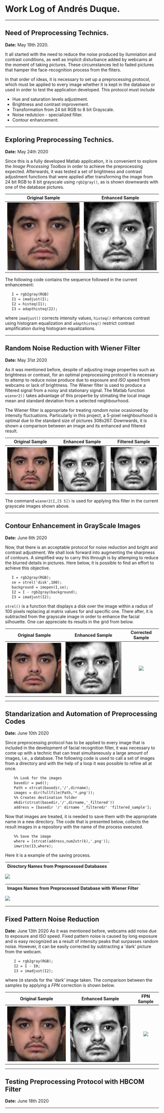 # Work Log of Andrés Duque.

***
## Need of Preprocessing Technics.
**Date:** May 19th 2020.

It all started with the need to reduce the noise produced by ilumniation and contrast conditions, as well as implicit disturbance added by webcams at the moment of taking pictures. These circumstances led to faded pictures that hamper the face-recognition process from the fliters. 

In that order of ideas, it is necessary to set up a preprocessing protocol, which must be applied to every image whether it is kept in the database or used in order to test the application developed. This protocol must include 
  
  * Hue and saturation levels adjustment.
  * Brightness and contrast improvement.
  * Transformation from 24 bit RGB to 8 bit Grayscale.
  * Noise redutcion - specialized filter.
  * Contour enhancement. 

***
## Exploring Preprocessing Technics.
**Date:** May 24th 2020

Since this is a fully developed Matlab application, it is convenient to explore the *Image Processing Toolbox* in order to achieve the preprocessing expected. Afterwards, it was tested a set of brightness and contrast adjustment functions that were applied after transforming the image from 24 bit RGB to 8 bit grayscale using ```rgb2gray()```, as is shown downwards with one of the database pictures.

 Original Sample | Enhanced Sample  
:-------------------------:|:-------------------------:
![](Results/AndresWorkLog/sample.png)  |  ![](Results/AndresWorkLog/enhanced_sample.png)

The following code contains the sequence followed in the current enhancement:

```
   I = rgb2gray(RGB)
   I1 = imadjust(I);
   I2 = histeq(I1);
   I3 = adapthisteq(I2); 
```

where ```imadjust()``` corrects intensity values, ```histeq()``` enhances contrast using histogram equalization and ```adapthisteq()``` restrict contrast amplification during histogram equalizations. 

***
## Random Noise Reduction with Wiener Filter
**Date:** May 31st 2020

As it was mentioned before, despite of adjusting image properties such as brightness or contrast, for an optimal preprocessing protocol it is necessary to attemp to reduce noise produce due to exposure and *ISO* speed from webcams or lack of brightness. The Wiener filter is used to produce a filtered signal from a noisy and stationary signal. The Matlab function ```wiener2()``` takes advantage of this propertie by stimating the local image mean and standard deviation from a selected neighbourhood. 

The Wiener filter is appropriate for treating *random noise* ocasioned by intensity fluctuations. Particularly in this project, a 5-pixel neighbourhood is optimal due to the standard size of pictures 308x267. Downwards, it is shown a comparison between an image and its enhanced and filtered result. 

Original Sample | Enhanced Sample | Filtered Sample
:-------------------------:|:-------------------------:|:-------------------------:
![](Results/AndresWorkLog/sample.png)  |  ![](Results/AndresWorkLog/enhanced_sample.png) |  ![](Results/AndresWorkLog/filtered_sample.png)

The command ```wiener2(I,[5 5])``` is used for applying this filter in the current grayscale images shown above. 

***
## Contour Enhancement in GrayScale Images
**Date:** June 6th 2020

Now, that there is an acceptable protocol for noise reduction and bright and contrast adjustment. We shall look forward into augmenting the sharpness of contours. A simplified way to carry this through is by attemping to reduce the blurred details in pictures. Here below, it is possible to find an effort to achieve this objective.

```
   I = rgb2gray(RGB);
   se = strel('disk',100);
   background = imopen(I,se);
   I2 = I - rgb2gray(background);
   I3 = imadjust(I2);
```

```strel()``` is a function that displays a disk over the image within a radius of 100 pixels replacing al matrix values for and specific one. There after, it is subtracted from the grayscale image in order to enhance the facial silhouette. One can appreciate its results in the grid from below.

Original Sample | Enhanced Sample | Corrected Sample
:-------------------------:|:-------------------------:|:-------------------------:
![](Results/AndresWorkLog/sample.png)  |  ![](Results/AndresWorkLog/enhanced_sample.png) |  ![](Results/AndresWorkLog/corrected_sample.png)

***
## Standarization and Automation of Preprocessing Codes
**Date:** June 10th 2020

Since preprocessing protocol has to be applied to every image that is included in the development of facial recognition filter, it was necessary to come up with a technic that can treat simultaneously a large amount of images, i.e., a database. The following code is used to call a set of images from a directory and with the help of a loop it was possible to refine all at once. 

```
    %% Look for the images
    basedir = pwd();
    Path = strcat(basedir,'/',dirname);
    images = dir(fullfile(Path,'*.png'));
    %% Creates destination folder
    mkdir(strcat(basedir,'/',dirname,'_filtered'))
    address = [basedir '/' dirname '_filtered/' 'filtered_sample'];
```

Now that images are treated, it is needed to save them with the appropriate name in a new directory. The code that is presented below, collects the result images in a repository with the name of the process executed.

```
    %% Save the image
    where = [strcat(address,num2str(k),'.png')];
    imwrite(I3,where);
```
Here it is a example of the saving process.

Directory Names from Preprocessed Databases|
:-------------------------:|
![](Results/AndresWorkLog/folders_name.png)

Images Names from Preprocessed Database with Wiener Filter|
:-------------------------:|
![](Results/AndresWorkLog/pictures_name.png)  

***
## Fixed Pattern Noise Reduction
**Date:** June 13th 2020
As it was mentioned before, webcams add noise due to exposure and *ISO* speed. Fixed pattern noise is caused by long exposure and is easy recognized as a result of intensity peaks that surpasses random noise. However, it can be easily corrected by subtracting a 'dark' picture from the webcam.

```
    I = rgb2gray(RGB);
    I2 = I - I0;
    I3 = imadjust(I2);
```

where ```I0``` stands for the 'dark' image taken. The comparison between the samples by applying a *FPN* correction is shown below.

Original Sample | Enhanced Sample | FPN Sample
:-------------------------:|:-------------------------:|:-------------------------:
![](Results/AndresWorkLog/sample.png)  |  ![](Results/AndresWorkLog/enhanced_sample.png) |  ![](Results/AndresWorkLog/FPN_sample.png)
    
*** 
## Testing Preprocessing Protocol with HBCOM Filter
**Date:** June 18th 2020

***
